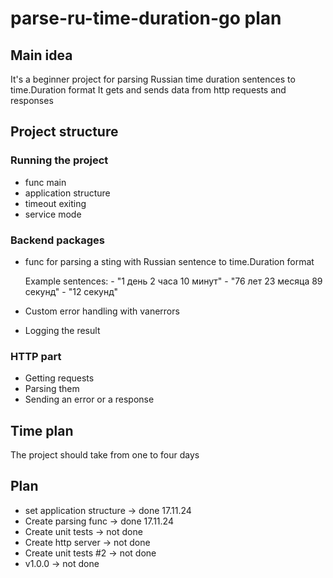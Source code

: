 # parse-ru-time-duration-go plan

## Main idea

It's a beginner project for parsing Russian time duration sentences to time.Duration format
It gets and sends data from http requests and responses

## Project structure

### Running the project

- func main
- application structure
- timeout exiting
- service mode

### Backend packages

- func for parsing a sting with Russian sentence to time.Duration format

    Example sentences:
        - "1 день 2 часа 10 минут"
        - "76 лет 23 месяца 89 секунд"
        - "12 секунд"
- Custom error handling with vanerrors
- Logging the result

### HTTP part

- Getting requests
- Parsing them
- Sending an error or a response

## Time plan

The project should take from one to four days

## Plan

- set application structure -> done 17.11.24
- Create parsing func -> done 17.11.24
- Create unit tests -> not done
- Create http server -> not done
- Create unit tests #2 -> not done
- v1.0.0 -> not done

